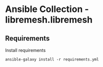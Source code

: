 # Ansible Collection - libremesh.libremesh


Requirements
------------
Install requirements

	ansible-galaxy install -r requirements.yml
